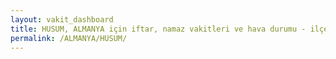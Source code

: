 ```yaml
---
layout: vakit_dashboard
title: HUSUM, ALMANYA için iftar, namaz vakitleri ve hava durumu - ilçe/eyalet seç
permalink: /ALMANYA/HUSUM/
---
```


<script type="text/javascript">
  var GLOBAL_COUNTRY = 'ALMANYA';
  var GLOBAL_CITY = 'HUSUM';
  var GLOBAL_STATE = '';
  var lat = 72;
  var lon = 21;
</script>
